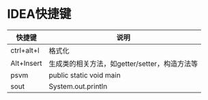 # IDEA快捷键

| 快捷键     | 说明                                          |
| ---------- | --------------------------------------------- |
| ctrl+alt+l | 格式化                                        |
| Alt+Insert | 生成类的相关方法，如getter/setter，构造方法等 |
| psvm       | public static void main                       |
| sout       | System.out.println                            |


